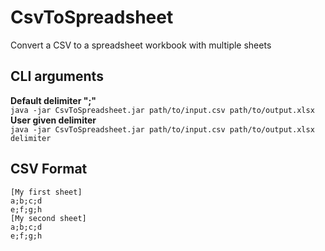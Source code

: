 # CsvToSpreadsheet
Convert a CSV to a spreadsheet workbook with multiple sheets

## CLI arguments
**Default delimiter ";"**    
```java -jar CsvToSpreadsheet.jar path/to/input.csv path/to/output.xlsx```    
**User given delimiter**    
```java -jar CsvToSpreadsheet.jar path/to/input.csv path/to/output.xlsx delimiter```

## CSV Format
```
[My first sheet]
a;b;c;d
e;f;g;h
[My second sheet]
a;b;c;d
e;f;g;h
```
